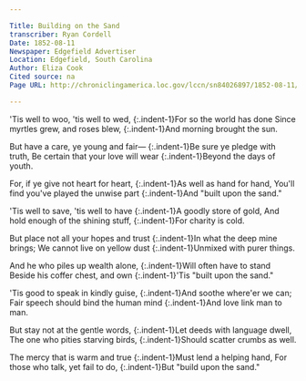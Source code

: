 ```yaml
---

Title: Building on the Sand
transcriber: Ryan Cordell
Date: 1852-08-11
Newspaper: Edgefield Advertiser
Location: Edgefield, South Carolina
Author: Eliza Cook
Cited source: na
Page URL: http://chroniclingamerica.loc.gov/lccn/sn84026897/1852-08-11/ed-1/seq-4/

---
```


'Tis well to woo, 'tis well to wed,
{:.indent-1}For so the world has done
Since myrtles grew, and roses blew,
{:.indent-1}And morning brought the sun.

But have a care, ye young and fair—
{:.indent-1}Be sure ye pledge with truth,
Be certain that your love will wear
{:.indent-1}Beyond the days of youth.

For, if ye give not heart for heart,
{:.indent-1}As well as hand for hand,
You'll find you've played the unwise part
{:.indent-1}And "built upon the sand."

'Tis well to save, 'tis well to have
{:.indent-1}A goodly store of gold,
And hold enough of the shining stuff,
{:.indent-1}For charity is cold.

But place not all your hopes and trust
{:.indent-1}In what the deep mine brings;
We cannot live on yellow dust
{:.indent-1}Unmixed with purer things.

And he who piles up wealth alone,
{:.indent-1}Will often have to stand
Beside his coffer chest, and own
{:.indent-1}'Tis "built upon the sand."

'Tis good to speak in kindly guise,
{:.indent-1}And soothe where'er we can;
Fair speech should bind the human mind
{:.indent-1}And love link man to man.

But stay not at the gentle words,
{:.indent-1}Let deeds with language dwell,
The one who pities starving birds,
{:.indent-1}Should scatter crumbs as well.

The mercy that is warm and true
{:.indent-1}Must lend a helping hand,
For those who talk, yet fail to do,
{:.indent-1}But "build upon the sand."
